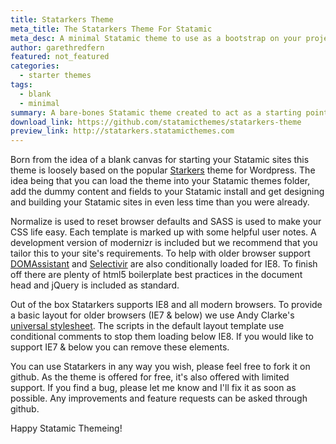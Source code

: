 ```yaml
---
title: Statarkers Theme
meta_title: The Statarkers Theme For Statamic
meta_desc: A minimal Statamic theme to use as a bootstrap on your projects. The styling is left to you but all the templates are set-up to display page content and blog entries.
author: garethredfern
featured: not_featured
categories:
  - starter themes
tags:
  - blank
  - minimal
summary: A bare-bones Statamic theme created to act as a starting point. This theme is a blank canvas and will enable you to get up and running with a site build in a matter of minutes.
download_link: https://github.com/statamicthemes/statarkers-theme
preview_link: http://statarkers.statamicthemes.com
---
```

Born from the idea of a blank canvas for starting your Statamic sites this theme is loosely based on the popular [Starkers](http://viewportindustries.com/products/starkers/) theme for Wordpress. The idea being that you can load the theme into your Statamic themes folder, add the dummy content and fields to your Statamic install and get designing and building your Statamic sites in even less time than you were already.

Normalize is used to reset browser defaults and SASS is used to make your CSS life easy. Each template is marked up with some helpful user notes. A development version of modernizr is included but we recommend that you tailor this to your site's requirements. To help with older browser support [DOMAssistant](http://www.domassistant.com/) and [Selectivir](http://selectivizr.com/) are also conditionally loaded for IE8. To finish off there are plenty of html5 boilerplate best practices in the document head and jQuery is included as standard.

Out of the box Statarkers supports IE8 and all modern browsers. To provide a basic layout for older browsers (IE7 & below) we use Andy Clarke's [universal stylesheet](http://stuffandnonsense.co.uk/blog/about/universal_internet_explorer_6_css). The scripts in the default layout template use conditional comments to stop them loading below IE8. If you would like to support IE7 & below you can remove these elements. 

You can use Statarkers in any way you wish, please feel free to fork it on github. As the theme is offered for free, it's also offered with limited support. If you find a bug, please let me know and I'll fix it as soon as possible. Any improvements and feature requests can be asked through github.

Happy Statamic Themeing!